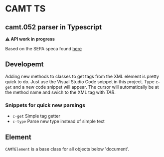 # CAMT TS
## camt.052 parser in Typescript

**:warning: API work in progress**

Based on the SEPA speca found [here](http://www.ebics.de/spezifikation/dfue-abkommen-anlage-3-formatstandards/)

## Developemt

Adding new methods to classes to get tags from the XML element is pretty quick to do. Just use the Visual Studio Code snippet in this project. Type `c-get` and a new code snippet will appear. The cursor will automatically be at the method name and swich to the XML tag with *TAB*.

### Snippets for quick new parsings

* `c-get` Simple tag getter
* `c-type` Parse new type instead of simple text

## Element

`CAMTElement` is a base class for all objects below 'document'.
